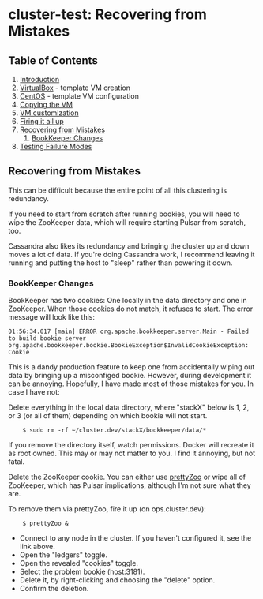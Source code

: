 # cluster-test: Recovering from Mistakes

## Table of Contents

1. [Introduction](README.md)
1. [VirtualBox](cluster-test-01VirtualBoxTemplateVM.md) - template VM creation
1. [CentOS](cluster-test-02CentOSTemplateVM.md) - template VM configuration
1. [Copying the VM](cluster-test-03CopyVMs.md)
1. [VM customization](cluster-test-04Customization.md)
1. [Firing it all up](cluster-test-05FiringItUp.md)
1. [Recovering from Mistakes](#recovering-from-mistakes)
    1. [BookKeeper Changes](#bookkeeper-changes)
1. [Testing Failure Modes](cluster-test-07Testing.md)

## Recovering from Mistakes

This can be difficult because the entire point of all this clustering is redundancy. 

If you need to start from scratch after running bookies, you will need to wipe the ZooKeeper data, which will
require starting Pulsar from scratch, too.

Cassandra also likes its redundancy and bringing the cluster up and down moves a lot of data. If you're doing
Cassandra work, I recommend leaving it running and putting the host to "sleep" rather than powering it down.

### BookKeeper Changes

BookKeeper has two cookies: One locally in the data directory and one in ZooKeeper. When those cookies do not match, it refuses to start. The error message will look like this:

```
01:56:34.017 [main] ERROR org.apache.bookkeeper.server.Main - Failed to build bookie server
org.apache.bookkeeper.bookie.BookieException$InvalidCookieException: Cookie
```

This is a dandy production feature to keep one from accidentally wiping out data by bringing up a misconfiged bookie. However, during development it can be annoying. Hopefully, I have made most of those mistakes for you. In case I have not:

Delete everything in the local data directory, where "stackX" below is 1, 2, or 3 (or all of them) depending on which bookie will not start.

```
    $ sudo rm -rf ~/cluster.dev/stackX/bookkeeper/data/*
```

If you remove the directory itself, watch permissions. Docker will recreate it as root owned. This may or may not matter to you. I find it annoying, but not fatal.

Delete the ZooKeeper cookie. You can either use [prettyZoo](cluster.dev-04Customization.md#VMs-prettyzoo) or wipe all of ZooKeeper, which has Pulsar implications, although I'm not sure what they are.

To remove them via prettyZoo, fire it up (on ops.cluster.dev):

```
    $ prettyZoo &
```

- Connect to any node in the cluster. If you haven't configured it, see the link above.
- Open the "ledgers" toggle.
- Open the revealed "cookies" toggle.
- Select the problem bookie (host:3181).
- Delete it, by right-clicking and choosing the "delete" option.
- Confirm the deletion.


